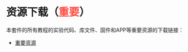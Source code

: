 # 资源下载（<span style="color: rgb(255, 76, 65);">重要</span>）

本套件的所有教程的实验代码、库文件、固件和APP等重要资源的下载链接：

- [重要资源](./重要资源.7z)
